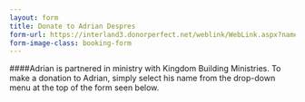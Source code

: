```yaml
---
layout: form
title: Donate to Adrian Despres
form-url: https://interland3.donorperfect.net/weblink/WebLink.aspx?name=kbm&id=3
form-image-class: booking-form
---
```


####Adrian is partnered in ministry with Kingdom Building Ministries. To make a donation to Adrian, simply select his name from the drop-down menu at the top of the form seen below.